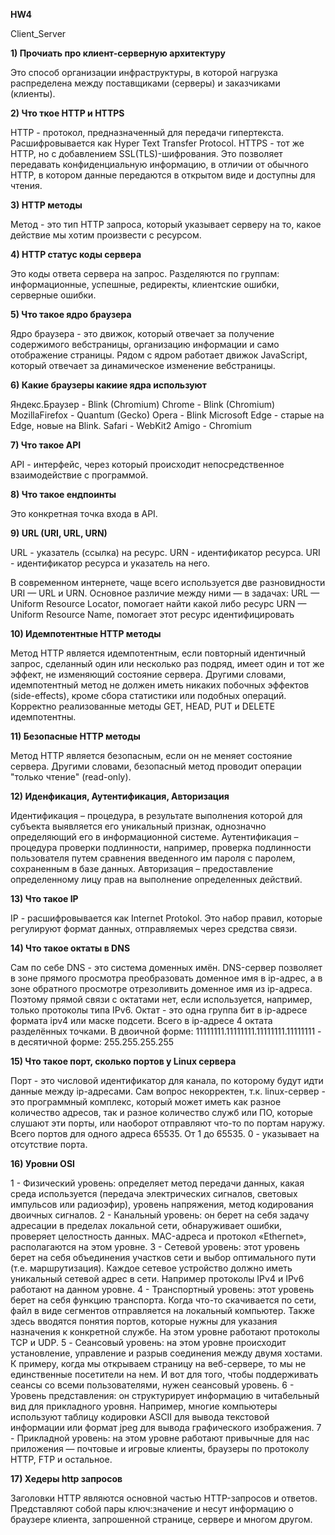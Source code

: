 **HW4**

Client_Server

**1) Прочиать про клиент-серверную архитектуру**

Это способ организации инфраструктуры, в которой нагрузка распределена между поставщиками (серверы) и заказчиками (клиенты).


**2) Что ткое HTTP и HTTPS**

HTTP - протокол, предназначенный для передачи гипертекста. Расшифровывается как Hyper Text Transfer Protocol.
HTTPS - тот же HTTP, но с добавлением SSL(TLS)-шифрования. Это позволяет передавать конфиденциальную информацию, в отличии от обычного HTTP, в котором данные передаются в открытом виде и доступны для чтения.


**3) HTTP методы**

Метод - это тип HTTP запроса, который указывает серверу на то, какое действие мы хотим произвести с ресурсом.


**4) HTTP статус коды сервера**

Это коды ответа сервера на запрос. Разделяются по группам: информационные, успешные, редиректы, клиентские ошибки, серверные ошибки.


**5) Что такое ядро браузера**

Ядро браузера - это движок, который отвечает за получение содержимого вебстраницы, организацию информации и само отображение страницы. Рядом с ядром работает движок JavaScript, который отвечает за динамическое изменение вебстраницы.


**6) Какие браузеры какиие ядра используют**

Яндекс.Браузер - Blink (Chromium)
Chrome - Blink (Chromium)
MozillaFirefox - Quantum (Gecko)
Opera - Blink
Microsoft Edge - старые на Edge, новые на Blink.
Safari - WebKit2
Amigo - Chromium 


**7) Что такое API**

API - интерфейс, через который происходит непосредственное взаимодействие с программой.


**8) Что такое ендпоинты**

Это конкретная точка входа в API.


**9) URL (URI, URL, URN)**

URL - указатель (ссылка) на ресурс.
URN - идентификатор ресурса.
URI - идентификатор ресурса и указатель на него.

В современном интернете, чаще всего используется две разновидности URI — URL и URN.
Основное различие между ними — в задачах:
    URL — Uniform Resource Locator, помогает найти какой либо ресурс
    URN — Uniform Resource Name, помогает этот ресурс идентифицировать


**10) Идемпотентные HTTP методы**

Метод HTTP является идемпотентным, если повторный идентичный запрос, сделанный один или несколько раз подряд, имеет один и тот же эффект, не изменяющий состояние сервера. Другими словами, идемпотентный метод не должен иметь никаких побочных эффектов (side-effects), кроме сбора статистики или подобных операций. Корректно реализованные методы GET, HEAD, PUT и DELETE идемпотентны.


**11) Безопасные HTTP методы**

Метод HTTP является безопасным, если он не меняет состояние сервера. Другими словами, безопасный метод проводит операции "только чтение" (read-only).


**12) Иденфикация, Аутентификация, Авторизация**

Идентификация – процедура, в результате выполнения которой для субъекта выявляется его уникальный признак, однозначно определяющий его в информационной системе.
Аутентификация – процедура проверки подлинности, например, проверка подлинности пользователя путем сравнения введенного им пароля с паролем, сохраненным в базе данных.
Авторизация – предоставление определенному лицу прав на выполнение определенных действий.


**13) Что такое IP**

IP - расшифровывается как Internet Protokol. Это набор правил, которые регулируют формат данных, отправляемых через средства связи.


**14) Что такое октаты в DNS**

Сам по себе DNS - это система доменных имён. DNS-сервер позволяет в зоне прямого просмотра преобразовать доменное имя в ip-адрес, а в зоне обратного просмотре отрезоливить доменное имя из ip-адреса.
Поэтому прямой связи с октатами нет, если используется, например, только протоколы типа IPv6.
Октат - это одна группа бит в ip-адресе формата ipv4 или маске подсети.
Всего в ip-адресе 4 октата разделённых точками.
В двоичной форме: 11111111.11111111.11111111.11111111 - в десятичной форме: 255.255.255.255


**15) Что такое порт, сколько портов у Linux сервера**

Порт - это числовой идентификатор для канала, по которому будут идти данные между ip-адресами.
Сам вопрос некорректен, т.к. linux-сервер - это программный комплекс, который может иметь как разное количество адресов, так и разное количество служб или ПО, которые слушают эти порты, или наоборот отправляют что-то по портам наружу. 
Всего портов для одного адреса 65535. От 1 до 65535. 0 - указывает на отсутствие порта.


**16) Уровни OSI**

1 - Физический уровень: определяет метод передачи данных, какая среда используется (передача электрических сигналов, световых импульсов или радиоэфир), уровень напряжения, метод кодирования двоичных сигналов.
2 - Канальный уровень: он берет на себя задачу адресации в пределах локальной сети, обнаруживает ошибки, проверяет целостность данных. MAC-адреса и протокол «Ethernet», располагаются на этом уровне.
3 - Сетевой уровень: этот уровень берет на себя объединения участков сети и выбор оптимального пути (т.е. маршрутизация). Каждое сетевое устройство должно иметь уникальный сетевой адрес в сети. Например протоколы IPv4 и IPv6 работают на данном уровне.
4 - Транспортный уровень: этот уровень берет на себя функцию транспорта. Когда что-то скачивается по сети, файл в виде сегментов отправляется на локальный компьютер. Также здесь вводятся понятия портов, которые нужны для указания назначения к конкретной службе. На этом уровне работают протоколы TCP и UDP.
5 - Сеансовый уровень: на этом уровне происходит установление, управление и разрыв соединения между двумя хостами. К примеру, когда мы открываем страницу на веб-сервере, то мы не единственные посетители на нем. И вот для того, чтобы поддерживать сеансы со всеми пользователями, нужен сеансовый уровень.
6 - Уровень представления: он структурирует информацию в читабельный вид для прикладного уровня. Например, многие компьютеры используют таблицу кодировки ASCII для вывода текстовой информации или формат jpeg для вывода графического изображения.
7 - Прикладной уровень: на этом уровне работают привычные для нас приложения — почтовые и игровые клиенты, браузеры по протоколу HTTP, FTP и остальное.


**17) Хедеры http запросов**

Заголовки HTTP являются основной частью HTTP-запросов и ответов. Представляют собой пары ключ:значение и несут информацию о браузере клиента, запрошенной странице, сервере и многом другом.

